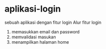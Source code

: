 # aplikasi-login
sebuah aplikasi dengan fitur login
Alur fitur login

1. memasukkan email dan password
2. memvalidasi masukan
3. menampilkan halaman home
